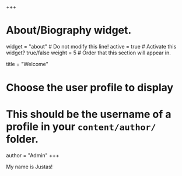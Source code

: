 +++
# About/Biography widget.
widget = "about"  # Do not modify this line!
active = true  # Activate this widget? true/false
weight = 5  # Order that this section will appear in.

title = "Welcome"

# Choose the user profile to display
# This should be the username of a profile in your `content/author/` folder.
author = "Admin"
+++

My name is Justas!